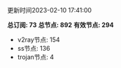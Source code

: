 更新时间2023-02-10 17:41:00

**总订阅: 73**
**总节点: 892**
**有效节点: 294**
- v2ray节点: 154
- ss节点: 136
- trojan节点: 4
